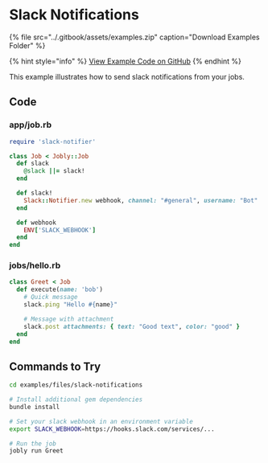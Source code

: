 # Slack Notifications

{% file src="../.gitbook/assets/examples.zip" caption="Download Examples Folder" %}

{% hint style="info" %}
[View Example Code on GitHub](https://github.com/DannyBen/jobly-docs/tree/master/examples/files/slack-notifications)
{% endhint %}

This example illustrates how to send slack notifications from your jobs.

## Code

### app/job.rb

```ruby
require 'slack-notifier'

class Job < Jobly::Job
  def slack
    @slack ||= slack!
  end

  def slack!
    Slack::Notifier.new webhook, channel: "#general", username: "Bot"
  end

  def webhook
    ENV['SLACK_WEBHOOK']
  end
end
```

### jobs/hello.rb

```ruby
class Greet < Job
  def execute(name: 'bob')
    # Quick message
    slack.ping "Hello #{name}"

    # Message with attachment
    slack.post attachments: { text: "Good text", color: "good" }
  end
end
```

## Commands to Try

```bash
cd examples/files/slack-notifications

# Install additional gem dependencies
bundle install

# Set your slack webhook in an environment variable
export SLACK_WEBHOOK=https://hooks.slack.com/services/...

# Run the job
jobly run Greet
```

